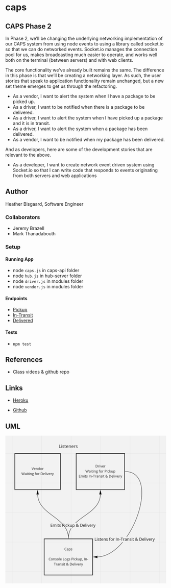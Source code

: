 # caps

## CAPS Phase 2

In Phase 2, we’ll be changing the underlying networking implementation of our CAPS system from using node events to using a library called socket.io so that we can do networked events. Socket.io manages the connection pool for us, makes broadcasting much easier to operate, and works well both on the terminal (between servers) and with web clients.

The core functionality we’ve already built remains the same. The difference in this phase is that we’ll be creating a networking layer. As such, the user stories that speak to application functionality remain unchanged, but a new set theme emerges to get us through the refactoring.

- As a vendor, I want to alert the system when I have a package to be picked up.
- As a driver, I want to be notified when there is a package to be delivered.
- As a driver, I want to alert the system when I have picked up a package and it is in transit.
- As a driver, I want to alert the system when a package has been delivered.
- As a vendor, I want to be notified when my package has been delivered.

And as developers, here are some of the development stories that are relevant to the above.

- As a developer, I want to create network event driven system using Socket.io so that I can write code that responds to events originating from both servers and web applications

## Author

Heather Bisgaard, Software Engineer

### Collaborators

- Jeremy Brazell
- Mark Thanadabouth

### Setup

#### Running App

- node `caps.js` in caps-api folder
- node `hub.js` in hub-server folder
- node `driver.js` in modules folder
- node `vendor.js` in modules folder

#### Endpoints

- [Pickup](http://localhost:3001/pickup)
- [In-Transit](http://localhost:3001/in-transit)
- [Delivered](http://localhost:3001/delivered)

#### Tests

- `npm test`

## References

- Class videos & github repo

## Links

- [Heroku](https://caps-biz.herokuapp.com/)

- [Github](https://github.com/vbchomp/caps)

## UML

![Lab 11](/img/lab11_UML.png)
